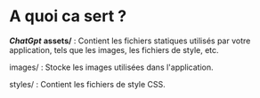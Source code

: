 
# A quoi ca sert ?

***ChatGpt***
**assets/** : Contient les fichiers statiques utilisés par votre application, tels que les images, les fichiers de style, etc.

images/ : Stocke les images utilisées dans l'application.

styles/ : Contient les fichiers de style CSS.